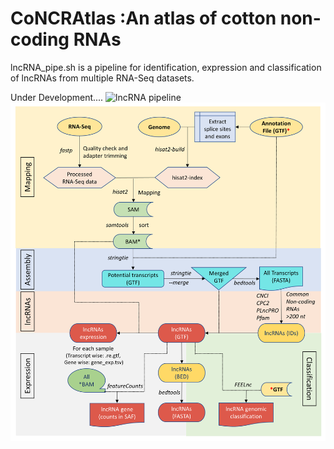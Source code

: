 # CoNCRAtlas :An atlas of cotton non-coding RNAs
lncRNA_pipe.sh is a pipeline for identification, expression and classification of lncRNAs from multiple RNA-Seq datasets.

Under Development....
![lncRNA pipeline](http://14.139.61.8/CoNCRAtlas/images/lncRNA_pipeline.png)
![lncRNA pipeline](https://github.com/skbinfo/CoNCRAtlas/blob/main/lncRNA_pipeline.tif?raw=true)
